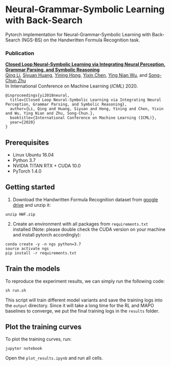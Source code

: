 # Neural-Grammar-Symbolic Learning with Back-Search
Pytorch implementation for Neural-Grammar-Symbolic Learning with Back-Search (NGS-BS) on the Handwritten Formula Recognition task.

### Publication
**[Closed Loop Neural-Symbolic Learning via Integrating Neural Perception, Grammar Parsing, and Symbolic Reasoning]()**
<br>
[Qing Li](http://liqing-ustc.github.io/), 
[Siyuan Huang](http://siyuanhuang.com/), 
[Yining Hong](https://evelinehong.github.io/), 
[Yixin Chen](https://yixchen.github.io/), 
[Ying Nian Wu](http://www.stat.ucla.edu/~ywu/), and
[Song-Chun Zhu](http://www.stat.ucla.edu/~sczhu/)
<br>
In International Conference on Machine Learning (*ICML*) 2020.
<br>

```
@inproceedings{yi2018neural,
  title={Closed Loop Neural-Symbolic Learning via Integrating Neural Perception, Grammar Parsing, and Symbolic Reasoning},
  author={Li, Qing and Huang, Siyuan and Hong, Yining and Chen, Yixin and Wu, Ying Nian and Zhu, Song-Chun.},
  booktitle={International Conference on Machine Learning (ICML)},
  year={2020}
}
```

## Prerequisites
* Linux Ubuntu 16.04
* Python 3.7
* NVIDIA TITAN RTX + CUDA 10.0
* PyTorch 1.4.0

## Getting started
1. Download the Handwritten Formula Recognition dataset from [google drive](https://drive.google.com/file/d/1G07kw-wK-rqbg_85tuB7FNfA49q8lvoy/view?usp=sharing) and unzip it:
```
unzip HWF.zip
```
2. Create an environment with all packages from `requirements.txt` installed (Note: please double check the CUDA version on your machine and install pytorch accordingly):
```
conda create -y -n ngs python=3.7
source activate ngs
pip install -r requirements.txt
```

## Train the models
To reproduce the experiment results, we can simply run the following code:
```
sh run.sh
```
This script will train different model variants and save the training logs into the `output` directory. Since it will take a long time for the RL and MAPO baselines to converge, we put the final training logs in the `results` folder.

## Plot the training curves
To plot the training curves, run:
```
jupyter notebook
```
Open the `plot_results.ipynb` and run all cells.
